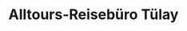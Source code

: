 ---
title: "Alltours-Reisebüro Tülay"
url: /goettingen/alltours-reisebuero-tuelay/
shop: Reisebüro
---